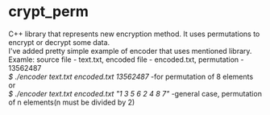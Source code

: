 crypt_perm
==========

C++ library that represents new encryption method. It uses permutations to encrypt or decrypt some data.<br>
I've added pretty simple example of encoder that uses mentioned library.<br>
Examle: source file - text.txt, encoded file - encoded.txt, permutation - 13562487<br>
<i>$ ./encoder text.txt encoded.txt 13562487</i> -for permutation of 8 elements<br>or<br>
<i>$ ./encoder text.txt encoded.txt "1 3 5 6 2 4 8 7"</i> -general case, permutation of n elements(n must be divided by 2)
